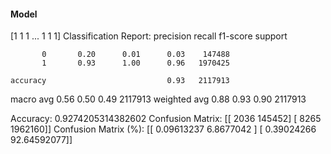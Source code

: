 #### Model
[1 1 1 ... 1 1 1]
Classification Report:
              precision    recall  f1-score   support

           0       0.20      0.01      0.03    147488
           1       0.93      1.00      0.96   1970425

    accuracy                           0.93   2117913
   macro avg       0.56      0.50      0.49   2117913
weighted avg       0.88      0.93      0.90   2117913

Accuracy: 0.9274205314382602
Confusion Matrix:
[[   2036  145452]
 [   8265 1962160]]
Confusion Matrix (%):
[[ 0.09613237  6.8677042 ]
 [ 0.39024266 92.64592077]]
